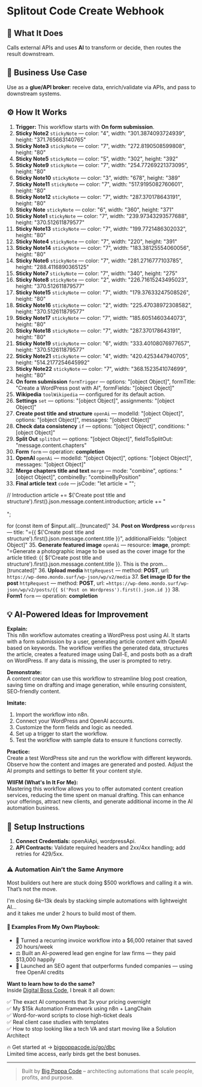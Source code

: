# Splitout Code Create Webhook
## 🚀 What It Does
Calls external APIs and uses **AI** to transform or decide, then routes the result downstream.

## 💼 Business Use Case
Use as a **glue/API broker**: receive data, enrich/validate via APIs, and pass to downstream systems.

## ⚙️ How It Works
1. **Trigger:** This workflow starts with **On form submission**.
2. **Sticky Note2** `stickyNote` — color: "4", width: "301.3874093724939", height: "371.765663140765"
3. **Sticky Note3** `stickyNote` — color: "7", width: "272.8190508599808", height: "80"
4. **Sticky Note5** `stickyNote` — color: "5", width: "302", height: "392"
5. **Sticky Note9** `stickyNote` — color: "7", width: "254.77269221373095", height: "80"
6. **Sticky Note10** `stickyNote` — color: "3", width: "678", height: "389"
7. **Sticky Note11** `stickyNote` — color: "7", width: "517.9195082760601", height: "80"
8. **Sticky Note12** `stickyNote` — color: "7", width: "287.370178643191", height: "80"
9. **Sticky Note** `stickyNote` — color: "6", width: "360", height: "371"
10. **Sticky Note1** `stickyNote` — color: "7", width: "239.97343293577688", height: "370.512611879577"
11. **Sticky Note13** `stickyNote` — color: "7", width: "199.7721486302032", height: "80"
12. **Sticky Note4** `stickyNote` — color: "7", width: "220", height: "391"
13. **Sticky Note14** `stickyNote` — color: "7", width: "183.38125554060056", height: "80"
14. **Sticky Note6** `stickyNote` — color: "7", width: "281.2716777103785", height: "288.4116890365125"
15. **Sticky Note7** `stickyNote` — color: "7", width: "340", height: "275"
16. **Sticky Note8** `stickyNote` — color: "2", width: "226.71615243495023", height: "370.512611879577"
17. **Sticky Note15** `stickyNote` — color: "7", width: "179.37633247508526", height: "80"
18. **Sticky Note16** `stickyNote` — color: "2", width: "225.47038972308582", height: "370.512611879577"
19. **Sticky Note17** `stickyNote` — color: "7", width: "185.6051460344073", height: "80"
20. **Sticky Note18** `stickyNote` — color: "7", width: "287.370178643191", height: "80"
21. **Sticky Note19** `stickyNote` — color: "6", width: "333.40108076977657", height: "370.512611879577"
22. **Sticky Note21** `stickyNote` — color: "4", width: "420.4253447940705", height: "514.2177254645992"
23. **Sticky Note22** `stickyNote` — color: "7", width: "368.1523541074699", height: "80"
24. **On form submission** `formTrigger` — options: "[object Object]", formTitle: "Create a WordPress post with AI", formFields: "[object Object]"
25. **Wikipedia** `toolWikipedia` — configured for its default action.
26. **Settings** `set` — options: "[object Object]", assignments: "[object Object]"
27. **Create post title and structure** `openAi` — modelId: "[object Object]", options: "[object Object]", messages: "[object Object]"
28. **Check data consistency** `if` — options: "[object Object]", conditions: "[object Object]"
29. **Split Out** `splitOut` — options: "[object Object]", fieldToSplitOut: "message.content.chapters"
30. **Form** `form` — operation: **completion**
31. **OpenAI** `openAi` — modelId: "[object Object]", options: "[object Object]", messages: "[object Object]"
32. **Merge chapters title and text** `merge` — mode: "combine", options: "[object Object]", combineBy: "combineByPosition"
33. **Final article text** `code` — jsCode: "let article = "";

// Introduction
article += $('Create post title and structure').first().json.message.content.introduction;
article += "<br><br>";

for (const item of $input.all(…[truncated]"
34. **Post on Wordpress** `wordpress` — title: "={{ $('Create post title and structure').first().json.message.content.title }}", additionalFields: "[object Object]"
35. **Generate featured image** `openAi` — resource: **image**, prompt: "=Generate a photographic image to be used as the cover image for the article titled: {{ $('Create post title and structure').first().json.message.content.title }}. This is the prom…[truncated]"
36. **Upload media** `httpRequest` — method: **POST**, url: `https://wp-demo.mondo.surf/wp-json/wp/v2/media`
37. **Set image ID for the post** `httpRequest` — method: **POST**, url: `=https://wp-demo.mondo.surf/wp-json/wp/v2/posts/{{ $('Post on Wordpress').first().json.id }}`
38. **Form1** `form` — operation: **completion**

## 💡 AI-Powered Ideas for Improvement
**Explain:**  
This n8n workflow automates creating a WordPress post using AI. It starts with a form submission by a user, generating article content with OpenAI based on keywords. The workflow verifies the generated data, structures the article, creates a featured image using Dall-E, and posts both as a draft on WordPress. If any data is missing, the user is prompted to retry.

**Demonstrate:**  
A content creator can use this workflow to streamline blog post creation, saving time on drafting and image generation, while ensuring consistent, SEO-friendly content.

**Imitate:**  
1. Import the workflow into n8n.
2. Connect your WordPress and OpenAI accounts.
3. Customize the form fields and logic as needed.
4. Set up a trigger to start the workflow.
5. Test the workflow with sample data to ensure it functions correctly.

**Practice:**  
Create a test WordPress site and run the workflow with different keywords. Observe how the content and images are generated and posted. Adjust the AI prompts and settings to better fit your content style.

**WIIFM (What's In It For Me):**  
Mastering this workflow allows you to offer automated content creation services, reducing the time spent on manual drafting. This can enhance your offerings, attract new clients, and generate additional income in the AI automation business.

## 🔧 Setup Instructions
1. **Connect Credentials:** openAiApi, wordpressApi.
2. **API Contracts:** Validate required headers and 2xx/4xx handling; add retries for 429/5xx.

### ⚠️ Automation Ain’t the Same Anymore

Most builders out here are stuck doing $500 workflows and calling it a win.  
That’s not the move.  

I'm closing $6k–$13k deals by stacking simple automations with lightweight AI...  
and it takes me under 2 hours to build most of them.

#### 🧠 Examples From My Own Playbook:
- 🔁 Turned a recurring invoice workflow into a $6,000 retainer that saved 20 hours/week  
- ⚖️ Built an AI-powered lead gen engine for law firms — they paid $13,000 happily  
- 🚀 Launched an SEO agent that outperforms funded companies — using free OpenAI credits  

**Want to learn how to do the same?**  
Inside [Digital Boss Code](https://bigpoppacode.io/go/dbc), I break it all down:

✅ The exact AI components that 3x your pricing overnight  
✅ My $15k Automation Framework using n8n + LangChain  
✅ Word-for-word scripts to close high-ticket deals  
✅ Real client case studies with templates  
✅ How to stop looking like a tech VA and start moving like a Solution Architect  

🔥 Get started at → [bigpoppacode.io/go/dbc](https://bigpoppacode.io/go/dbc)  
Limited time access, early birds get the best bonuses.

---
> Built by [Big Poppa Code](https://bigpoppacode.io) – architecting automations that scale people, profits, and purpose.
